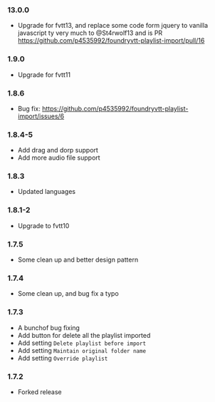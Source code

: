 ### 13.0.0

- Upgrade for fvtt13, and replace some code form jquery to vanilla javascript ty very much to @St4rwolf13 and is PR https://github.com/p4535992/foundryvtt-playlist-import/pull/16

### 1.9.0

- Upgrade for fvtt11

### 1.8.6

- Bug fix: https://github.com/p4535992/foundryvtt-playlist-import/issues/6

### 1.8.4-5

- Add drag and dorp support
- Add more audio file support

### 1.8.3

- Updated languages

### 1.8.1-2

- Upgrade to fvtt10

### 1.7.5

- Some clean up and better design pattern

### 1.7.4

- Some clean up, and bug fix a typo

### 1.7.3

- A bunchof bug fixing
- Add button for delete all the playlist imported
- Add setting `Delete playlist before import`
- Add setting `Maintain original folder name`
- Add setting `Override playlist`

### 1.7.2

- Forked release

